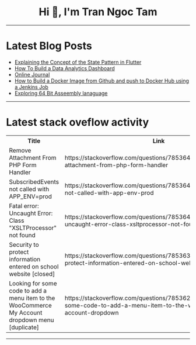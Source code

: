<h1 align="center">Hi 👋, I'm Tran Ngoc Tam</h1>

---

# Latest Blog Posts 
<!-- BLOG-POST-LIST:START -->
- [Explaining the Concept of the State Pattern in Flutter](https://dev.to/anurika_joy_c83cb5039b071/explaining-the-concept-of-the-state-pattern-in-flutter-4ool)
- [How To Build a Data Analytics Dashboard](https://dev.to/domfive/how-to-build-a-data-analytics-dashboard-5805)
- [Online Journal](https://dev.to/imkarthikeyan/online-journal-2icm)
- [How to Build a Docker Image from Github and push to Docker Hub using a Jenkins Job](https://dev.to/ericawanja/how-to-push-a-docker-image-to-docker-hub-using-jenkins-job-k5j)
- [Exploring 64 Bit Asseembly lanaguage](https://dev.to/yuktimulani/exploring-64-bit-asseembly-lanaguage-4fin)
<!-- BLOG-POST-LIST:END -->

---

# Latest stack oveflow activity
<table>
  <tr><th>Title</th><th>Link</th></tr>
  <!-- STACKOVERFLOW:START --><tr><td>Remove Attachment From PHP Form Handler</td><td>https://stackoverflow.com/questions/78536486/remove-attachment-from-php-form-handler</td></tr><tr><td>SubscribedEvents not called with APP_ENV=prod</td><td>https://stackoverflow.com/questions/78536483/subscribedevents-not-called-with-app-env-prod</td></tr><tr><td>Fatal error: Uncaught Error: Class &quot;XSLTProcessor&quot; not found</td><td>https://stackoverflow.com/questions/78536410/fatal-error-uncaught-error-class-xsltprocessor-not-found</td></tr><tr><td>Security to protect information entered on school website [closed]</td><td>https://stackoverflow.com/questions/78536319/security-to-protect-information-entered-on-school-website</td></tr><tr><td>Looking for some code to add a menu item to the WooCommerce My Account dropdown menu [duplicate]</td><td>https://stackoverflow.com/questions/78536279/looking-for-some-code-to-add-a-menu-item-to-the-woocommerce-my-account-dropdown</td></tr><!-- STACKOVERFLOW:END -->
</table>

---


